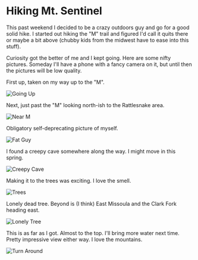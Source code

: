 # Hiking Mt. Sentinel

This past weekend I decided to be a crazy outdoors guy and go for a good solid
hike. I started out hiking the "M" trail and figured I'd call it quits there or
maybe a bit above (chubby kids from the midwest have to ease into this stuff).

Curiosity got the better of me and I kept going. Here are some nifty pictures.
Someday I'll have a phone with a fancy camera on it, but until then the
pictures will be low quality.

First up, taken on my way up to the "M".

![Going Up](img/mt-sentinel/01-going-up.jpg)

Next, just past the "M" looking north-ish to the Rattlesnake area.

![Near M](img/mt-sentinel/02-near-m.jpg)

Obligatory self-deprecating picture of myself.

![Fat Guy](img/mt-sentinel/03-sweaty-fat-guy.jpg)

I found a creepy cave somewhere along the way. I might move in this spring.

![Creepy Cave](img/mt-sentinel/04-creepy-cave.jpg)

Making it to the trees was exciting. I love the smell.

![Trees](img/mt-sentinel/05-trees.jpg)

Lonely dead tree. Beyond is (I think) East Missoula and the Clark Fork heading east.

![Lonely Tree](img/mt-sentinel/06-dead-tree.jpg)

This is as far as I got. Almost to the top. I'll bring more water next time. Pretty impressive view either way. I love the mountains.

![Turn Around](img/mt-sentinel/07-turn-around.jpg)
